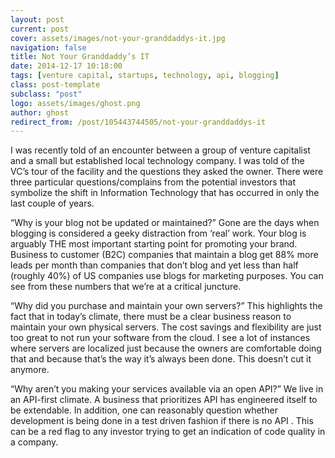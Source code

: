 ```yaml
---
layout: post
current: post
cover: assets/images/not-your-granddaddys-it.jpg
navigation: false
title: Not Your Granddaddy’s IT
date: 2014-12-17 10:18:00
tags: [venture capital, startups, technology, api, blogging]
class: post-template
subclass: "post"
logo: assets/images/ghost.png
author: ghost
redirect_from: /post/105443744505/not-your-granddaddys-it
---
```


I was recently told of an encounter between a group of venture capitalist and a small but established local technology company. I was told of the VC’s tour of the facility and the questions they asked the owner. There were three particular questions/complains from the potential investors that symbolize the shift in Information Technology that has occurred in only the last couple of years.

“Why is your blog not be updated or maintained?”
Gone are the days when blogging is considered a geeky distraction from ‘real’ work. Your blog is arguably THE most important starting point for promoting your brand. Business to customer (B2C) companies that maintain a blog get 88% more leads per month than companies that don’t blog and yet less than half (roughly 40%) of US companies use blogs for marketing purposes. You can see from these numbers that we’re at a critical juncture.

“Why did you purchase and maintain your own servers?”
This highlights the fact that in today’s climate, there must be a clear business reason to maintain your own physical servers. The cost savings and flexibility are just too great to not run your software from the cloud. I see a lot of instances where servers are localized just because the owners are comfortable doing that and because that’s the way it’s always been done. This doesn’t cut it anymore.

“Why aren’t you making your services available via an open API?”
We live in an API-first climate. A business that prioritizes API has engineered itself to be extendable. In addition, one can reasonably question whether development is being done in a test driven fashion if there is no API . This can be a red flag to any investor trying to get an indication of code quality in a company.
